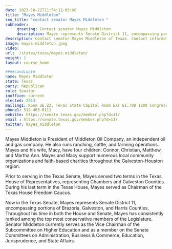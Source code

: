 ```yaml
---
date: 2023-10-22T11:54:12-05:00
title: "Mayes Middleton"
seo_title: "contact senator Mayes Middleton "
subheader:
     greeting: Contact senator Mayes Middleton
     description: Mayes represents Senate District 11, encompassing portions of Brazoria, Galveston, and Harris Counties. Throughout his time in both the House and Senate, Mayes has consistently ranked among the top most conservative members of the Legislature.
description: Contact senator Mayes Middleton of Texas. Contact information for Mayes Middleton includes email address, phone number, and mailing address.
image: mayes-middleton.jpeg
video:
url:  /states/texas/mayes-middleton/
weight: 1
layout: course_home

####candidate
name: Mayes Middleton
state: Texas
party: Republican
role: Senator
inoffice: current
elected: 2013
mailing1: Room 2E.22, Texas State Capitol Room EXT E1.708 1200 Congress Ave Austin, TX 78711-2068
phone1: 512-463-0111
website: https://senate.texas.gov/member.php?d=11/
email : https://senate.texas.gov/member.php?d=11/
twitter: mayes_middleton
---
```


Mayes Middleton is President of Middleton Oil Company, an independent oil and gas company. He also runs ranching, cattle, and farming operations. Mayes and his wife, Macy, have four children: Connor, Christian, Matthew, and Martha Ann. Mayes and Macy support numerous local community organizations and faith-based charities throughout the Galveston-Houston region.

Prior to serving in the Texas Senate, Mayes served two terms in the Texas House of Representatives, representing Chambers and Galveston Counties. During his last term in the Texas House, Mayes served as Chairman of the Texas House Freedom Caucus.

Now in the Texas Senate, Mayes represents Senate District 11, encompassing portions of Brazoria, Galveston, and Harris Counties. Throughout his time in both the House and Senate, Mayes has consistently ranked among the top most conservative members of the Legislature. Senator Middleton currently serves as the Vice Chairman of the Subcommittee on Higher Education and as a member on the Senate Committees on Administration, Business & Commerce, Education, Jurisprudence, and State Affairs.
